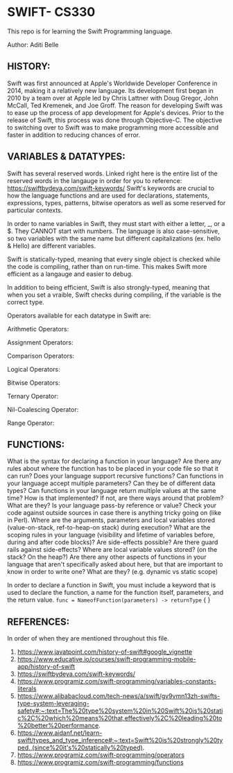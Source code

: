
# SWIFT- CS330

This repo is for learning the Swift Programming language. 



Author: Aditi Belle


## __HISTORY__: 

Swift was first announced at Apple's Worldwide Developer Conference in 2014, making it a relatively new language. Its development first began in 2010 by a team over at Apple led by Chris Lattner with Doug Gregor, John McCall, Ted Kremenek, and Joe Groff. The reason for developing Swift was to ease up the process of app development for Apple's devices. Prior to the release of Swift, this process was done through Objective-C. The objective to switching over to Swift was to make programming more accessible and faster in addition to reducing chances of error. 



## __VARIABLES & DATATYPES__: 

Swift has several reserved words. Linked right here is the entire list of the reserved words in the langauge in order for you to reference: https://swiftbydeya.com/swift-keywords/
Swift's keywords are crucial to how the language functions and are used for declarations, statements, expressions, types, patterns, bitwise operators as well as some reserved for particular contexts. 

In order to name variables in Swift, they must start with either a letter, _, or a $. They CANNOT start with numbers. The language is also case-sensitive, so two variables with the same name but different capitalizations (ex. hello & Hello) are different variables. 

Swift is statically-typed, meaning that every single object is checked while the code is compiling, rather than on run-time. This makes Swift more efficient as a langauge and easier to debug. 

In addition to being efficient, Swift is also strongly-typed, meaning that when you set a vraible, Swift checks during compiling, if the variable is the correct type. 

Operators available for each datatype in Swift are:

Arithmetic Operators: 

Assignment Operators: 

Comparison Operators: 

Logical Operators: 

Bitwise Operators: 

Ternary Operator: 

Nil-Coalescing Operator: 

Range Operator: 

## __FUNCTIONS__:

What is the syntax for declaring a function in your language?
Are there any rules about where the function has to be placed in your code file so that it can run?
Does your language support recursive functions?
Can functions in your language accept multiple parameters?  Can they be of different data types?
Can functions in your language return multiple values at the same time?  How is that implemented?  If not, are there ways around that problem?  What are they?
Is your language pass-by reference or value?  Check your code against outside sources in case there is anything tricky going on (like in Perl).
Where are the arguments, parameters and local variables stored (value-on-stack, ref-to-heap-on stack) during execution?
What are the scoping rules in your language (visibility and lifetime of variables before, during and after code blocks)?
Are side-effects possible? Are there guard rails against side-effects?
Where are local variable values stored? (on the stack? On the heap?)
Are there any other aspects of functions in your language that aren't specifically asked about here, but that are important to know in order to write one?  What are they? (e.g. dynamic vs static scope)

In order to declare a function in Swift, you must include a keyword that is used to declare the function, a name for the function itself, parameters, and the return value. 
                  `func = NameofFunction(parameters) -> returnType` {
                  }













## __REFERENCES__:
  In order of when they are mentioned throughout this file.  

1. https://www.javatpoint.com/history-of-swift#google_vignette
2. https://www.educative.io/courses/swift-programming-mobile-app/history-of-swift
3. https://swiftbydeya.com/swift-keywords/
4. https://www.programiz.com/swift-programming/variables-constants-literals
5. https://www.alibabacloud.com/tech-news/a/swift/gv9vmn13zh-swifts-type-system-leveraging-safety#:~:text=The%20type%20system%20in%20Swift%20is%20static%2C%20which%20means%20that,effectively%2C%20leading%20to%20better%20performance.
6. https://www.aidanf.net/learn-swift/types_and_type_inference#:~:text=Swift%20is%20strongly%20typed.,(since%20it's%20statically%20typed).
7. https://www.programiz.com/swift-programming/operators
8. https://www.programiz.com/swift-programming/functions

